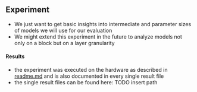 ## Experiment

- We just want to get basic insights into intermediate and parameter sizes of models we will use for our evaluation
- We might extend this experiment in the future to analyze models not only on a block but on a layer granularity

#### Results

- the experiment was executed on the hardware as described in [readme.md](..%2F..%2Fexp_environment%2Freadme.md)
  and is also documented in every single result file
- the single result files can be found here: TODO insert path